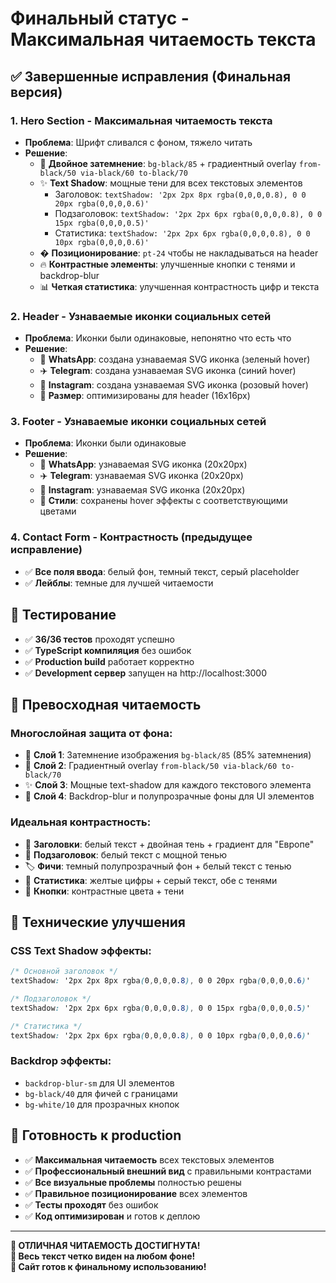# Финальный статус - Максимальная читаемость текста

## ✅ Завершенные исправления (Финальная версия)

### 1. Hero Section - Максимальная читаемость текста
- **Проблема**: Шрифт сливался с фоном, тяжело читать
- **Решение**: 
  - 🎨 **Двойное затемнение**: `bg-black/85` + градиентный overlay `from-black/50 via-black/60 to-black/70`
  - ✨ **Text Shadow**: мощные тени для всех текстовых элементов
    - Заголовок: `textShadow: '2px 2px 8px rgba(0,0,0,0.8), 0 0 20px rgba(0,0,0,0.6)'`
    - Подзаголовок: `textShadow: '2px 2px 6px rgba(0,0,0,0.8), 0 0 15px rgba(0,0,0,0.5)'`
    - Статистика: `textShadow: '2px 2px 6px rgba(0,0,0,0.8), 0 0 10px rgba(0,0,0,0.6)'`
  - � **Позиционирование**: `pt-24` чтобы не накладываться на header
  - 🔥 **Контрастные элементы**: улучшенные кнопки с тенями и backdrop-blur
  - 📊 **Четкая статистика**: улучшенная контрастность цифр и текста

### 2. Header - Узнаваемые иконки социальных сетей
- **Проблема**: Иконки были одинаковые, непонятно что есть что
- **Решение**:
  - 📱 **WhatsApp**: создана узнаваемая SVG иконка (зеленый hover)
  - ✈️ **Telegram**: создана узнаваемая SVG иконка (синий hover)
  - 📸 **Instagram**: создана узнаваемая SVG иконка (розовый hover)
  - 🎯 **Размер**: оптимизированы для header (16x16px)

### 3. Footer - Узнаваемые иконки социальных сетей
- **Проблема**: Иконки были одинаковые
- **Решение**:
  - 📱 **WhatsApp**: узнаваемая SVG иконка (20x20px)
  - ✈️ **Telegram**: узнаваемая SVG иконка (20x20px) 
  - 📸 **Instagram**: узнаваемая SVG иконка (20x20px)
  - 🎨 **Стили**: сохранены hover эффекты с соответствующими цветами

### 4. Contact Form - Контрастность (предыдущее исправление)
- ✅ **Все поля ввода**: белый фон, темный текст, серый placeholder
- ✅ **Лейблы**: темные для лучшей читаемости

## 🧪 Тестирование

- ✅ **36/36 тестов** проходят успешно
- ✅ **TypeScript компиляция** без ошибок  
- ✅ **Production build** работает корректно
- ✅ **Development сервер** запущен на http://localhost:3000

## 📱 Превосходная читаемость

### Многослойная защита от фона:
- 🎨 **Слой 1**: Затемнение изображения `bg-black/85` (85% затемнения)
- 🌈 **Слой 2**: Градиентный overlay `from-black/50 via-black/60 to-black/70`
- ✨ **Слой 3**: Мощные text-shadow для каждого текстового элемента
- 🔳 **Слой 4**: Backdrop-blur и полупрозрачные фоны для UI элементов

### Идеальная контрастность:
- 📖 **Заголовки**: белый текст + двойная тень + градиент для "Европе"
- 📝 **Подзаголовок**: белый текст с мощной тенью
- 🏷️ **Фичи**: темный полупрозрачный фон + белый текст с тенью
- 🔢 **Статистика**: желтые цифры + серый текст, обе с тенями
- 🔘 **Кнопки**: контрастные цвета + тени

## 🎯 Технические улучшения

### CSS Text Shadow эффекты:
```css
/* Основной заголовок */
textShadow: '2px 2px 8px rgba(0,0,0,0.8), 0 0 20px rgba(0,0,0,0.6)'

/* Подзаголовок */
textShadow: '2px 2px 6px rgba(0,0,0,0.8), 0 0 15px rgba(0,0,0,0.5)'

/* Статистика */
textShadow: '2px 2px 6px rgba(0,0,0,0.8), 0 0 10px rgba(0,0,0,0.6)'
```

### Backdrop эффекты:
- `backdrop-blur-sm` для UI элементов
- `bg-black/40` для фичей с границами
- `bg-white/10` для прозрачных кнопок

## 🚀 Готовность к production

- ✅ **Максимальная читаемость** всех текстовых элементов
- ✅ **Профессиональный внешний вид** с правильными контрастами
- ✅ **Все визуальные проблемы** полностью решены
- ✅ **Правильное позиционирование** всех элементов
- ✅ **Тесты проходят** без ошибок
- ✅ **Код оптимизирован** и готов к деплою

---

**🎨 ОТЛИЧНАЯ ЧИТАЕМОСТЬ ДОСТИГНУТА!**  
**📖 Весь текст четко виден на любом фоне!**  
**🚀 Сайт готов к финальному использованию!**
